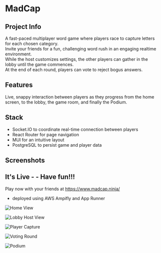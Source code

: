# MadCap

## Project Info

A fast-paced multiplayer word game where players race to capture letters for each chosen category. 
<br>
Invite your friends for a fun, challenging word rush in an engaging realtime environment. 
<br>
While the host customizes settings, the other players can gather in the lobby until the game commences. 
<br>
At the end of each round, players can vote to reject bogus answers.

## Features
Live, snappy interaction between players as they progress from the home screen, to the lobby, the game room, and finally the Podium.

## Stack
- Socket.IO to coordinate real-time connection between players
- React Router for page navigation
- MUI for an intuitive layout
- PostgreSQL to persist game and player data

## Screenshots

## It's Live - - Have fun!!!
Play now with your friends at https://www.madcap.ninja/
- deployed using AWS Ampifly and App Runner


![Home View](https://github.com/colespen/MadCap/blob/master/docs/home.png)
<br>

![Lobby Host View](https://github.com/colespen/MadCap/blob/master/docs/lobby.png)
<br>

![Player Capture](https://github.com/colespen/MadCap/blob/master/docs/game-phase.png)
<br>

![Voting Round](https://github.com/colespen/MadCap/blob/master/docs/vote-phase.png)
<br>

![Podium](https://github.com/colespen/MadCap/blob/master/docs/podium-phase.png)